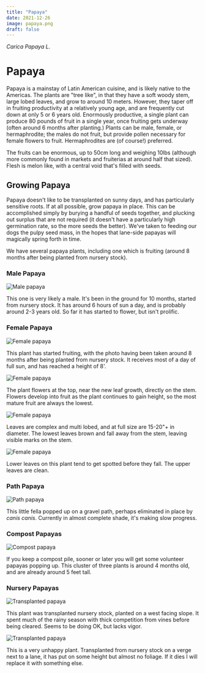 ```yaml
---
title: "Papaya"
date: 2021-12-26
image: papaya.png
draft: false
---
```


_Carica Papaya L._

# Papaya

Papaya is a mainstay of Latin American cuisine, and is likely native to the Americas. The plants are "tree like", in that they have a soft woody stem, large lobed leaves, and grow to around 10 meters. However, they taper off in fruiting productivity at a relatively young age, and are frequently cut down at only 5 or 6 years old. Enormously productive, a single plant can produce 80 pounds of fruit in a single year, once fruiting gets underway (often around 6 months after planting.) Plants can be male, female, or hermaphrodite; the males do not fruit, but provide pollen necessary for female flowers to fruit. Hermaphrodites are (of course!) preferred. 

The fruits can be enormous, up to 50cm long and weighing 10lbs (although more commonly found in markets and fruiterias at around half that sized). Flesh is melon like, with a central void that's filled with seeds.

## Growing Papaya

Papaya doesn't like to be transplanted on sunny days, and has particularly sensitive roots. If at all possible, grow papaya in place. This can be accomplished simply by burying a handful of seeds together, and plucking out surplus that are not required (it doesn't have a particularly high germination rate, so the more seeds the better). We've taken to feeding our dogs the pulpy seed mass, in the hopes that lane-side papayas will magically spring forth in time.

We have several papaya plants, including one which is fruiting (around 8 months after being planted from nursery stock). 

### Male Papaya

![Male papaya](/images/papaya-1.JPG)

This one is very likely a male. It's been in the ground for 10 months, started from nursery stock. It has around 6 hours of sun a day, and is probably around 2-3 years old. So far it has started to flower, but isn't prolific.

### Female Papaya

![Female papaya](/images/papaya-2.JPG)

This plant has started fruiting, with the photo having been taken around 8 months after being planted from nursery stock. It receives most of a day of full sun, and has reached a height of 8'. 

![Female papaya](/images/papaya-2a.JPG)

The plant flowers at the top, near the new leaf growth, directly on the stem. Flowers develop into fruit as the plant continues to gain height, so the most mature fruit are always the lowest.

![Female papaya](/images/papaya-2b.JPG)

Leaves are complex and multi lobed, and at full size are 15-20"+ in diameter. The lowest leaves brown and fall away from the stem, leaving visible marks on the stem.

![Female papaya](/images/papaya-2c.JPG)

Lower leaves on this plant tend to get spotted before they fall. The upper leaves are clean.

### Path Papaya

![Path papaya](/images/papaya-3.JPG)

This little fella popped up on a gravel path, perhaps eliminated in place by _canis canis_. Currently in almost complete shade, it's making slow progress.

### Compost Papayas

![Compost papaya](/images/papaya-4.JPG)

If you keep a compost pile, sooner or later you will get some volunteer papayas popping up. This cluster of three plants is around 4 months old, and are already around 5 feet tall.

### Nursery Papayas

![Transplanted papaya](/images/papaya-5.JPG)

This plant was transplanted nursery stock, planted on a west facing slope. It spent much of the rainy season with thick competition from vines before being cleared. Seems to be doing OK, but lacks vigor.

![Transplanted papaya](/images/papaya-6.JPG)

This is a very unhappy plant. Transplanted from nursery stock on a verge next to a lane, it has put on some height but almost no foliage. If it dies I will replace it with something else.
